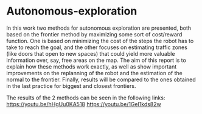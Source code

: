 # Autonomous-exploration

In this work two methods for autonomous exploration are presented, both based on the frontier method by maximizing some sort of cost/reward function. One is based on minimizing
the cost of the steps the robot has to take to reach the goal, and the other focuses on estimating traffic zones (like doors that open to new spaces) that could yield more valuable
information over, say, free areas on the map. The aim of this report is to explain how these methods work exactly, as well as show important improvements on the replanning of the robot
and the estimation of the normal to the frontier. Finally, results will be compared to the ones obtained in the last practice for biggest and closest frontiers.

The results of the 2 methods can be seen in the following links:
https://youtu.be/hHgUu0KA518
https://youtu.be/1Gel1kds82w
